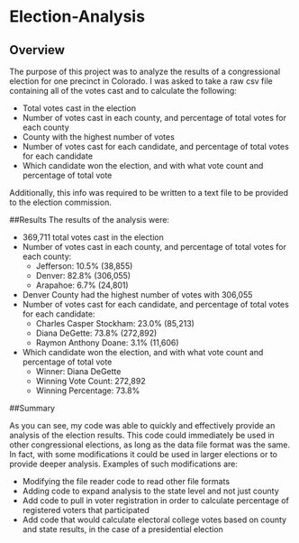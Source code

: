 # Election-Analysis

## Overview
The purpose of this project was to analyze the results of a congressional election for one precinct in Colorado. I was asked to take a raw csv file containing all of the votes cast and to calculate the following:
- Total votes cast in the election
- Number of votes cast in each county, and percentage of total votes for each county
- County with the highest number of votes
- Number of votes cast for each candidate, and percentage of total votes for each candidate
- Which candidate won the election, and with what vote count and percentage of total vote

Additionally, this info was required to be written to a text file to be provided to the election commission.

##Results
The results of the analysis were:
- 369,711 total votes cast in the election
- Number of votes cast in each county, and percentage of total votes for each county:
    - Jefferson: 10.5% (38,855)
    - Denver: 82.8% (306,055)
    - Arapahoe: 6.7% (24,801)
- Denver County had the highest number of votes with 306,055
- Number of votes cast for each candidate, and percentage of total votes for each candidate:
    - Charles Casper Stockham: 23.0% (85,213)
    - Diana DeGette: 73.8% (272,892)
    - Raymon Anthony Doane: 3.1% (11,606)
- Which candidate won the election, and with what vote count and percentage of total vote
    - Winner: Diana DeGette
    - Winning Vote Count: 272,892
    - Winning Percentage: 73.8%

##Summary

As you can see, my code was able to quickly and effectively provide an analysis of the election results. This code could immediately be used in other congressional elections, as long as the data file format was the same. In fact, with some modifications it could be used in larger elections or to provide deeper analysis. Examples of such modifications are:
- Modifying the file reader code to read other file formats
- Adding code to expand analysis to the state level and not just county
- Add code to pull in voter registration in order to calculate percentage of registered voters that participated
- Add code that would calculate electoral college votes based on county and state results, in the case of a presidential election
